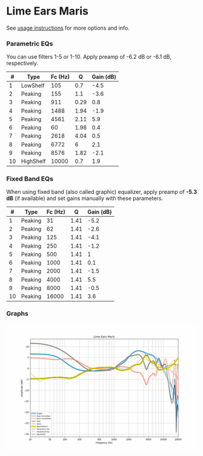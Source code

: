 # Lime Ears Maris
See [usage instructions](https://github.com/jaakkopasanen/AutoEq#usage) for more options and info.

### Parametric EQs
You can use filters 1-5 or 1-10. Apply preamp of -6.2 dB or -6.1 dB, respectively.

|   # | Type      |   Fc (Hz) |    Q |   Gain (dB) |
|-----|-----------|-----------|------|-------------|
|   1 | LowShelf  |       105 | 0.7  |        -4.5 |
|   2 | Peaking   |       155 | 1.1  |        -3.6 |
|   3 | Peaking   |       911 | 0.29 |         0.8 |
|   4 | Peaking   |      1488 | 1.94 |        -1.9 |
|   5 | Peaking   |      4561 | 2.11 |         5.9 |
|   6 | Peaking   |        60 | 1.98 |         0.4 |
|   7 | Peaking   |      2618 | 4.04 |         0.5 |
|   8 | Peaking   |      6772 | 6    |         2.1 |
|   9 | Peaking   |      8576 | 1.82 |        -2.1 |
|  10 | HighShelf |     10000 | 0.7  |         1.9 |

### Fixed Band EQs
When using fixed band (also called graphic) equalizer, apply preamp of **-5.3 dB** (if available) and set gains manually with these parameters.

|   # | Type    |   Fc (Hz) |    Q |   Gain (dB) |
|-----|---------|-----------|------|-------------|
|   1 | Peaking |        31 | 1.41 |        -5.2 |
|   2 | Peaking |        62 | 1.41 |        -2.6 |
|   3 | Peaking |       125 | 1.41 |        -4.1 |
|   4 | Peaking |       250 | 1.41 |        -1.2 |
|   5 | Peaking |       500 | 1.41 |         1   |
|   6 | Peaking |      1000 | 1.41 |         0.1 |
|   7 | Peaking |      2000 | 1.41 |        -1.5 |
|   8 | Peaking |      4000 | 1.41 |         5.5 |
|   9 | Peaking |      8000 | 1.41 |        -0.5 |
|  10 | Peaking |     16000 | 1.41 |         3.6 |

### Graphs
![](./Lime%20Ears%20Maris.png)
